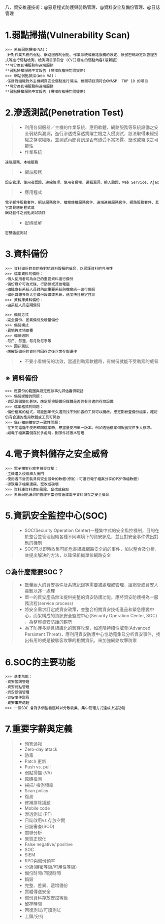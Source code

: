 八、資安維運技術：@惡意程式防護與弱點管理、@資料安全及備份管理、@日誌管理

# 1.弱點掃描(Vulnerability Scan)
```
>>> 系統弱點掃描(VA)：
-針對作業系統的弱點、網路服務的弱點、作業系統或網路服務的設定、帳號密碼設定及管理方式等進行弱點檢測，檢測項目須符合 (CVE)發布的弱點內容(最新版) 
**可分為到場服務與遠端服務
**弱點掃描服務中文報告 (掃描與複掃均需提供)
>>> 網站弱點掃描(Web VA)：
-係針對組織對外主機網頁安全弱點進行掃描，檢測項目須符合OWASP  TOP 10 的項目
**可分為到場服務與遠端服務
**弱點掃描服務中文報告 (掃描與複掃均需提供)
```
# 2.滲透測試(Penetration Test)
>* 利用各伺服器／主機的作業系統、應用軟體、網路服務等系統設備之安全弱點與漏洞，進行滲透或穿透跳躍主機之入侵測試，設法取得未經授權之存取權限，並測試內部資訊是否有遭受不當揭露、竄改或竊取之可能性
>* 作業系統
```
遠端服務、本機服務
```
>* 網站服務
```
設定管理、使用者認證、連線管理、使用者授權、邏輯漏洞、輸入驗證、Web Service、Ajax
```
>* 應用程式
```
電子郵件服務套件、網站服務套件、檔案傳檔服務套件、遠端連線服務套件、網路服務套件、其它常見應用程式或
網路套件之弱點測試項目
```
>* 密碼破解
```
密碼強度測試
```
# 3.資料備份
```
>>> 資料備份的目的為對抗資料毀損的威脅，以保護資料的可用性
>>> 檔案資料的備份：
-個人使用者可為自己的重要資料進行備份
-備份媒介可為光碟、行動碟或其他電腦
-組織應有系統人員對內部重要系統與檔案統一進行備份
-備份媒體多為大型備份設備或系統，速度快且穩定性高
>>> 資料庫資料備份：
-由系統人員定期備份
```
```
>>> 備份方式
-完全備份、差異備份及增量備份
>>> 備份模式
-異地與本地兩種
>>> 備份週期
-每日、每週、每月及每季等
>>> 回存測試
-應確認備份的資料可回存之後正常存取運作 
```
>* 不要小看備份的功效，當遇到勒索軟體時，有備份就能不受勒索的威脅
## ※ 資料備份
```
>>> 應備份的範圍與設定應該事先評估審慎取捨
>>> 備份媒體的問題：
-資訊設備變化甚快，應定期檢驗備份媒體是否仍有合適的存取設備
>>> 檔案格式的問題：
-備份檔案的格式，可能因年代久遠而找不到相容的工具可以開啟。應定期檢查備份檔案，確認仍有合適的應用軟體或工具可開啟
>>> 儲存相同檔案之一致性問題：
-在不同電腦中使用相同檔案時，應盡量使用單一版本。例如透過檔案伺服器提供多人存取。
-如電子檔案需儲存於多處時，則須作好版本管理
```
# 4.電子資料儲存之安全威脅
```
>>> 電子檔案存放主機受攻擊：
-主機遭入侵或植入後門
-使用者不當安裝具有安全威脅的軟體(例如：可進行電子檔案分享的P2P傳檔軟體)
-導致電子檔案遭竊、竄改或破壞
>>> 資料庫資料遭到刪除、竄改或竊取
>>> 系統弱點漏洞的管理不當也會造成電子資料儲存之安全威脅
```
# 5.資訊安全監控中心(SOC)
>* SOC(Security Operation Center)一種集中式的安全監控機制，目的在於整合並管理組織各種不同環境下的資安訊息，並且對安全事件做出對應的機制
>* SOC可以即時收集可能危害組織網路安全的的事件，加以整合及分析，並提出解決的方法，以確保組織單位網路安全
## ○為什麼需要SOC？
>* 數量龐大的資安事件及系統紀錄等需要被處理或管理，讓網管或資安人員難以逐一處理
>* 單一的資安產品無法提供完整的資安防護功能。應將資安防護視為一服務流程(service process)
>* 將安全需求訂定成資安政策，並整合相關資安技術產品和緊急應變中心，而架構成的資訊安全監控中心(Security Operation Center, SOC) ，為整體資安防護的趨勢
>* 為了防護多變且組織化的駭客攻擊，如進階持續性威脅(Advanced Persistent Threat)，應利用資安防護中心協助蒐集及分析資安事件，找出有用的或是被駭客攻擊的相關資訊，來加強網路攻擊防禦
# 6.SOC的主要功能
```
>>> 基本功能：
-資安警訊管理
-資安弱點管理
-資安設備管理
-資安事件監看
-資安事故處理
>>> 一個SOC 會對多個監看區域以分散收集、集中管理方式達成上述功能
```
# 7.重要字辭與定義
>* 預警通報
>* Zero-day attack
>* 防毒
>* Patch 更新
>* Push vs. pull
>* 弱點掃描 (VA)
>* 原碼檢測
>* 掃描/ 檢測頻率
>* Scan policy
>* 復測
>* 修補排除議題
>* Mobile code
>* 滲透測試 (PT)
>* 日誌啟用vs 存放空間
>* 日誌審查(SOD)
>* 關聯分析
>* 異質正規化
>* False negative/  positive
>* SOC
>* SIEM
>* RPO與備份頻率
>* 分級(機密等級/可用性等級)
>* 備份時間/回復時間
>* 銷毀
>* 完整、差異、遞增備份
>* 實體傳送安全
>* 備份資料存放安控等級
>* 留存時間
>* 回復測試/可讀測試
>* 上鎖/分持
